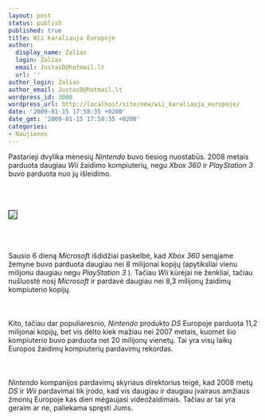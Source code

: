 ```yaml
---
layout: post
status: publish
published: true
title: Wii karaliauja Europoje
author:
  display_name: Zalias
  login: Zalias
  email: JustasD@hotmail.lt
  url: ''
author_login: Zalias
author_email: JustasD@hotmail.lt
wordpress_id: 3008
wordpress_url: http://localhost/site/new/wii_karaliauja_europoje/
date: '2009-01-15 17:58:35 +0200'
date_gmt: '2009-01-15 17:58:35 +0200'
categories:
- Naujienos
---
```

<p>Pastarieji dvylika mėnesių <i>Nintendo</i> buvo tiesiog nuostabūs. 2008 metais parduota daugiau <i>Wii</i> žaidimo kompiuterių, negu <i>Xbox 360</i> ir <i>PlayStation 3</i> buvo parduota nuo jų išleidimo.<br />
<br><br />
<br>
<div class="imgright"><img src="http://www.technews.lt/upl/Failai/Wiiilogo.jpg" border="1"></div>
<p><br><br />
<br>Sausio 6 dieną <i>Microsoft</i> išdidžiai paskelbė, kad <i>Xbox 360</i> senąjame žemyne buvo parduota daugiau nei 8 milijonai kopijų (apytiksliai vienu milijonu daugiau negu <i>PlayStation 3</i> ). Tačiau <i>Wii</i> kūrėjai ne ženkliai, tačiau nušluostė nosį <i>Microsoft</i> ir pardavė daugiau nei 8,3 milijonų žaidimų kompiuterio kopijų.<br />
<br><br />
<br>Kito, tačiau dar populiaresnio, <i>Nintendo</i> produkto <i>DS</i> Europoje parduota 11,2 milijonai kopijų, bet vis dėlto kiek mažiau nei 2007 metais, kuomet šio kompiuterio buvo parduota net 20 milijonų vienetų. Tai yra visų laikų Europos žaidimų kompiuterių pardavimų rekordas.<br />
<br><br />
<br><i>Nintendo</i> kompanijos pardavimų skyriaus direktorius teigė, kad 2008 metų <i>DS</i> ir <i>Wii</i> pardavimai tik įrodo, kad vis daugiau ir daugiau įvairaus amžiaus žmonių Europoje kas dien mėgaujasi videožaidimais. Tačiau ar tai yra geraim ar ne, paliekama spręsti Jums.<br />
<br><br />
<br><br />
<br></p>
